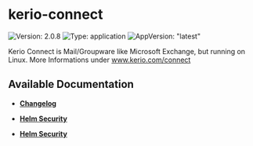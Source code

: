 # kerio-connect

![Version: 2.0.8](https://img.shields.io/badge/Version-2.0.8-informational?style=flat-square) ![Type: application](https://img.shields.io/badge/Type-application-informational?style=flat-square) ![AppVersion: "latest"](https://img.shields.io/badge/AppVersion-"latest"-informational?style=flat-square)

Kerio Connect is Mail/Groupware like Microsoft Exchange, but running on Linux. More Informations under www.kerio.com/connect

## Available Documentation

- [**Changelog**](CHANGELOG)

- [**Helm Security**](container-security)

- [**Helm Security**](helm-security)

